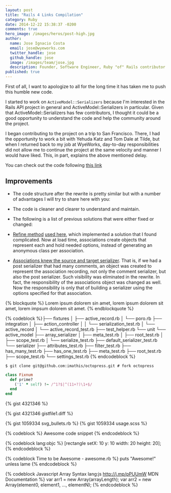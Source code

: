 ```yaml
---
layout: post
title: "Rails 4 Links Compilation"
category: Ruby
date: 2014-12-22 15:38:37 -0200
comments: true
hero_image: /images/heros/post-high.jpg
author:
  name: Jose Ignacio Costa
  email: jose@wyeworks.com
  twitter_handle: jose
  github_handle: jose
  image: /images/team/jose.jpg
  description: Founder, Software Engineer, Ruby "of" Rails contributor
published: true
---
```


First of all, I want to apologize to all for the long time it has taken me to push this humble new code. 

I started to work on `ActiveModel::Serializers` because I'm interested in the Rails API project in general and ActiveModel::Serializers in particular. Given that ActiveModel::Serializers has few contributors, I thought it could be a good opportunity to understand the code and help the community around the project.

<!--more-->

I began contributing to the project on a trip to San Francisco. There, I had the opportunity to work a bit with Yehuda Katz and Tom Dale at Tilde, but when I returned back to my job at WyeWorks, day-to-day responsibilities did not allow me to continue the project at the same velocity and manner I would have liked. This, in part, explains the above mentioned delay.

You can check out the code following [this link](https://github.com/rails-api/active_model_serializers/compare/919bb3840107...c65d387705ec)

## Improvements

- The code structure after the rewrite is pretty similar but with a number of advantages I will try to share here with you:

- The code is cleaner and clearer to understand and maintain.

- The following is a list of previous solutions that were either fixed or changed:

- [Refine method](https://github.com/rails-api/active_model_serializers/blob/731528e1/lib/active_model/serializer/associations.rb#L7-29) [used here](https://github.com/rails-api/active_model_serializers/blob/731528e1/lib/active_model/serializer.rb#L128), which implemented a solution that I found complicated. Now at load time, associations create objects that represent each and hold needed options, instead of generating an anonymous class per association.

- [Associations knew the source and target serializer](https://github.com/rails-api/active_model_serializers/blob/731528e1/lib/active_model/serializer/associations.rb#L49-56). That is, if we had a post serializer that had many comments, an object was created to represent the association recording, not only the comment serializer, but also the post serializer. Such visibility was eliminated in the rewrite. In fact, the responsibility of the associations object was changed as well. Now the responsibility is only that of building a serializer using the options specified for that association.

{% blockquote %}
Lorem ipsum dolorem sin amet, lorem ipsum dolorem sit amet, lorem impsum dolorem sit amet.
{% endblockquote %}

{% codeblock %}├── fixtures
│   ├── active_record.rb
│   └── poro.rb
├── integration
│   ├── action_controller
│   │   └── serialization_test.rb
│   └── active_record
│       └── active_record_test.rb
├── test_helper.rb
└── unit
    └── active_model
        ├── array_serializer
        │   ├── meta_test.rb
        │   ├── root_test.rb
        │   ├── scope_test.rb
        │   └── serialize_test.rb
        ├── default_serializer_test.rb
        └── serializer
            ├── attributes_test.rb
            ├── filter_test.rb
            ├── has_many_test.rb
            ├── has_one_test.rb
            ├── meta_test.rb
            ├── root_test.rb
            ├── scope_test.rb
            └── settings_test.rb
{% endcodeblock %}

```
$ git clone git@github.com:imathis/octopress.git # fork octopress
```

``` ruby Discover if a number is prime http://www.noulakaz.net/weblog/2007/03/18/a-regular-expression-to-check-for-prime-numbers/ Source Article
class Fixnum
  def prime?
    ('1' * self) !~ /^1?$|^(11+?)\1+$/
  end
end
```

{% gist 4321346 %}

{% gist 4321346 gistfile1.diff %}

{% gist 1059334 svg_bullets.rb %}
{% gist 1059334 usage.scss %}

{% codeblock %}
Awesome code snippet
{% endcodeblock %}

{% codeblock lang:objc %}
[rectangle setX: 10 y: 10 width: 20 height: 20];
{% endcodeblock %}

{% codeblock Time to be Awesome - awesome.rb %}
puts "Awesome!" unless lame
{% endcodeblock %}

{% codeblock Javascript Array Syntax lang:js http://j.mp/pPUUmW MDN Documentation %}
var arr1 = new Array(arrayLength);
var arr2 = new Array(element0, element1, ..., elementN);
{% endcodeblock %}
